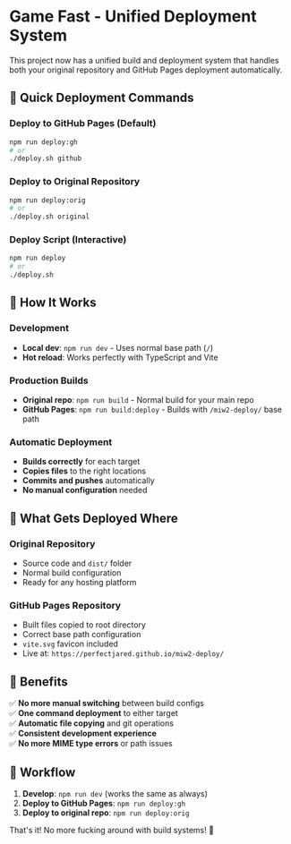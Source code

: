 # Game Fast - Unified Deployment System

This project now has a unified build and deployment system that handles both your original repository and GitHub Pages deployment automatically.

## 🚀 Quick Deployment Commands

### Deploy to GitHub Pages (Default)
```bash
npm run deploy:gh
# or
./deploy.sh github
```

### Deploy to Original Repository
```bash
npm run deploy:orig
# or
./deploy.sh original
```

### Deploy Script (Interactive)
```bash
npm run deploy
# or
./deploy.sh
```

## 🔧 How It Works

### Development
- **Local dev**: `npm run dev` - Uses normal base path (`/`)
- **Hot reload**: Works perfectly with TypeScript and Vite

### Production Builds
- **Original repo**: `npm run build` - Normal build for your main repo
- **GitHub Pages**: `npm run build:deploy` - Builds with `/miw2-deploy/` base path

### Automatic Deployment
- **Builds correctly** for each target
- **Copies files** to the right locations
- **Commits and pushes** automatically
- **No manual configuration** needed

## 📁 What Gets Deployed Where

### Original Repository
- Source code and `dist/` folder
- Normal build configuration
- Ready for any hosting platform

### GitHub Pages Repository
- Built files copied to root directory
- Correct base path configuration
- `vite.svg` favicon included
- Live at: `https://perfectjared.github.io/miw2-deploy/`

## 🎯 Benefits

✅ **No more manual switching** between build configs  
✅ **One command deployment** to either target  
✅ **Automatic file copying** and git operations  
✅ **Consistent development experience**  
✅ **No more MIME type errors** or path issues  

## 🔄 Workflow

1. **Develop**: `npm run dev` (works the same as always)
2. **Deploy to GitHub Pages**: `npm run deploy:gh`
3. **Deploy to original repo**: `npm run deploy:orig`

That's it! No more fucking around with build systems! 🎉
